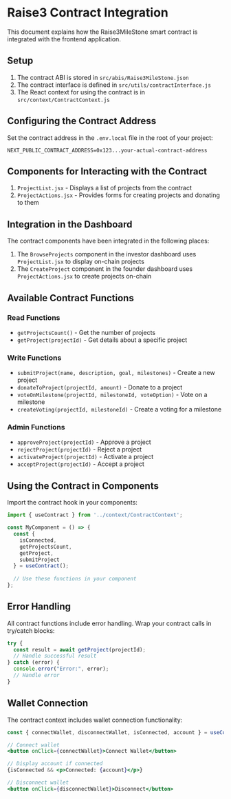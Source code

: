 # Raise3 Contract Integration

This document explains how the Raise3MileStone smart contract is integrated with the frontend application.

## Setup

1. The contract ABI is stored in `src/abis/Raise3MileStone.json`
2. The contract interface is defined in `src/utils/contractInterface.js`
3. The React context for using the contract is in `src/context/ContractContext.js`

## Configuring the Contract Address

Set the contract address in the `.env.local` file in the root of your project:

```
NEXT_PUBLIC_CONTRACT_ADDRESS=0x123...your-actual-contract-address
```

## Components for Interacting with the Contract

1. `ProjectList.jsx` - Displays a list of projects from the contract
2. `ProjectActions.jsx` - Provides forms for creating projects and donating to them

## Integration in the Dashboard

The contract components have been integrated in the following places:

1. The `BrowseProjects` component in the investor dashboard uses `ProjectList.jsx` to display on-chain projects
2. The `CreateProject` component in the founder dashboard uses `ProjectActions.jsx` to create projects on-chain

## Available Contract Functions

### Read Functions
- `getProjectsCount()` - Get the number of projects
- `getProject(projectId)` - Get details about a specific project

### Write Functions
- `submitProject(name, description, goal, milestones)` - Create a new project
- `donateToProject(projectId, amount)` - Donate to a project
- `voteOnMilestone(projectId, milestoneId, voteOption)` - Vote on a milestone
- `createVoting(projectId, milestoneId)` - Create a voting for a milestone

### Admin Functions
- `approveProject(projectId)` - Approve a project
- `rejectProject(projectId)` - Reject a project
- `activateProject(projectId)` - Activate a project
- `acceptProject(projectId)` - Accept a project

## Using the Contract in Components

Import the contract hook in your components:

```jsx
import { useContract } from '../context/ContractContext';

const MyComponent = () => {
  const { 
    isConnected, 
    getProjectsCount, 
    getProject, 
    submitProject 
  } = useContract();
  
  // Use these functions in your component
};
```

## Error Handling

All contract functions include error handling. Wrap your contract calls in try/catch blocks:

```jsx
try {
  const result = await getProject(projectId);
  // Handle successful result
} catch (error) {
  console.error("Error:", error);
  // Handle error
}
```

## Wallet Connection

The contract context includes wallet connection functionality:

```jsx
const { connectWallet, disconnectWallet, isConnected, account } = useContract();

// Connect wallet
<button onClick={connectWallet}>Connect Wallet</button>

// Display account if connected
{isConnected && <p>Connected: {account}</p>}

// Disconnect wallet
<button onClick={disconnectWallet}>Disconnect</button>
``` 